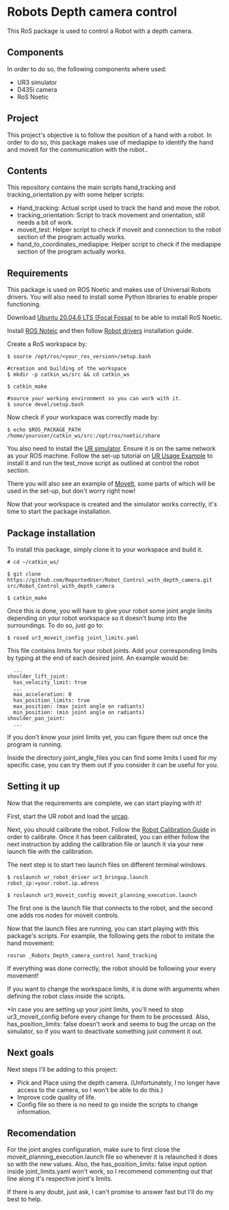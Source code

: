 #  Robots Depth camera control

This RoS package is used to control a  Robot with a depth camera.

## Components

In order to do so, the following components where used:

- UR3 simulator
- D435i camera
- RoS Noetic

## Project

This project's objective is to follow the position of a hand with a robot.
In order to do so, this package makes use of mediapipe to identify the hand and moveit for the communication with the robot..

## Contents
This repository contains the main scripts hand_tracking and tracking_orientation.py with some helper scripts:
- Hand_tracking: Actual script used to track the hand and move the robot.
- tracking_orientation: Script to track movement and orientation, still needs a bit of work.
- moveit_test: Helper script to check if moveit and connection to the robot section of the program actually works.
- hand_to_coordinates_mediapipe: Helper script to check if the mediapipe section of the program actually works.

## Requirements

This package is used on ROS Noetic and makes use of Universal Robots drivers. You will also need to install some Python libraries to enable proper functioning.

Download [Ubuntu 20.04.6 LTS (Focal Fossa)](https://releases.ubuntu.com/focal/) to be able to install RoS Noetic.

Install [ROS Noteic](http://wiki.ros.org/noetic/Installation/Ubuntu) and then follow [ Robot drivers](https://github.com/Robots/_Robots_ROS_Driver/tree/master) installation guide.

Create a RoS workspace by:
```
$ source /opt/ros/<your_ros_version>/setup.bash

#creation and building of the workspace
$ mkdir -p catkin_ws/src && cd catkin_ws

$ catkin_make

#source your working environment so you can work with it.
$ source devel/setup.bash
```

Now check if your workspace was correctly made by:
```
$ echo $ROS_PACKAGE_PATH
/home/youruser/catkin_ws/src:/opt/ros/noetic/share
```

You also need to install the [UR simulator](https://www.-robots.com/download/?filters[]=98759&query=). Ensure it is on the same network as your ROS machine. Follow the set-up tutorial on [UR Usage Example](https://github.com/Robots/_Robots_ROS_Driver/blob/master/ur_robot_driver/doc/usage_example.md) to install it and run the test_move script as outlined at control the robot section.

There you will also see an example of [MoveIt](https://moveit.ros.org/), some parts of which will be used in the set-up, but don't worry right now!

Now that your workspace is created and the simulator works correctly, it's time to start the package installation.

## Package installation

To install this package, simply clone it to your workspace and build it.

```
# cd ~/catkin_ws/

$ git clone https://github.com/ReportedUser/Robot_Control_with_depth_camera.git src/Robot_Control_with_depth_camera

$ catkin_make

```

Once this is done, you will have to give your robot some joint angle limits depending on your robot workspace so it doesn't bump into the surroundings.
To do so, just go to:
```
$ rosed ur3_moveit_config joint_limits.yaml
```
This file contains limits for your robot joints. Add your corresponding limits by typing at the end of each desired joint. An example would be:
```
  ... 
shoulder_lift_joint:
  has_velocity_limit: true
  ...
  max_acceleration: 0
  has_position_limits: true
  max_position: (max joint angle on radiants)
  min_position: (min joint angle on radiants)
shoulder_pan_joint:
  ...
```

If you don't know your joint limits yet, you can figure them out once the program is running.

Inside the directory joint_angle_files you can find some limits I used for my specific case, you can try them out if you consider it can be useful for you.

## Setting it up

Now that the requirements are complete, we can start playing with it!

First, start the UR robot and load the [urcap](https://github.com/Robots/_Robots_ExternalControl_URCap/releases).

Next, you should calibrate the robot. Follow the [ Robot Calibration Guide](https://github.com/Robots/_Robots_ROS_Driver/blob/master/ur_calibration/README.md) in order to calibrate.
Once it has been calibrated, you can either follow the next instruction by adding the calibration file or launch it via your new launch file with the calibration.

The next step is to start two launch files on different terminal windows.
```
$ roslaunch ur_robot_driver ur3_bringup.launch robot_ip:=your.robot.ip.adress
```
```
$ roslaunch ur3_moveit_config moveit_planning_execution.launch
```
The first one is the launch file that connects to the robot, and the second one adds ros nodes for moveit controls.

Now that the launch files are running, you can start playing with this package's scripts. For example, the following gets the robot to imitate the hand movement:

```
rosrun _Robots_Depth_camera_control hand_tracking
```

If everything was done correctly, the robot should be following your every movement!

If you want to change the workspace limits, it is done with arguments when defining the robot class inside the scripts.

*In case you are setting up your joint limits, you'll need to stop ur3_moveit_config before every change for them to be processed. Also, has_position_limits: false doesn't work and seems to bug the urcap on the simulator, so if you want to deactivate something just comment it out.


## Next goals

Next steps I'll be adding to this project:

- Pick and Place using the depth camera. (Unfortunately, I no longer have access to the camera, so I won't be able to do this.)
- Improve code quality of life.
- Config file so there is no need to go inside the scripts to change information.

## Recomendation
For the joint angles configuration, make sure to first close the moveit_planning_execution.launch file so whenever it is relaunched it does so with the new values. Also, the has_position_limits: false input option inside joint_limits.yaml won't work, so I recommend commenting out that line along it's respective joint's limits.


If there is any doubt, just ask, I can't promise to answer fast but I'll do my best to help.

